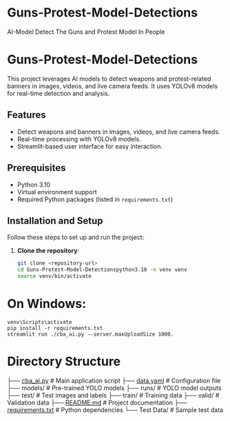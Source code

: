 # Guns-Protest-Model-Detections
AI-Model Detect The Guns and Protest Model In People 
# Guns-Protest-Model-Detections

This project leverages AI models to detect weapons and protest-related banners in images, videos, and live camera feeds. It uses YOLOv8 models for real-time detection and analysis.

## Features

- Detect weapons and banners in images, videos, and live camera feeds.
- Real-time processing with YOLOv8 models.
- Streamlit-based user interface for easy interaction.

## Prerequisites

- Python 3.10
- Virtual environment support
- Required Python packages (listed in `requirements.txt`)

## Installation and Setup

Follow these steps to set up and run the project:

1. **Clone the repository**:
   ```bash
   git clone <repository-url>
   cd Guns-Protest-Model-Detectionspython3.10 -m venv venv
   source venv/bin/activate 
 # On Windows: 
    venv\Scripts\activate
    pip install -r requirements.txt
    streamlit run ./cba_ai.py --server.maxUploadSize 1000.

# Directory Structure
├── [cba_ai.py](http://_vscodecontentref_/0)                # Main application script
├── [data.yaml](http://_vscodecontentref_/1)                # Configuration file
├── models/                  # Pre-trained YOLO models
├── runs/                    # YOLO model outputs
├── test/                    # Test images and labels
├── train/                   # Training data
├── valid/                   # Validation data
├── [README.md](http://_vscodecontentref_/2)                # Project documentation
├── [requirements.txt](http://_vscodecontentref_/3)         # Python dependencies
└── Test Data/               # Sample test data